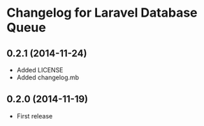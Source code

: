 # Changelog for Laravel Database Queue

## 0.2.1 (2014-11-24)

- Added LICENSE
- Added changelog.mb

## 0.2.0 (2014-11-19)

- First release
